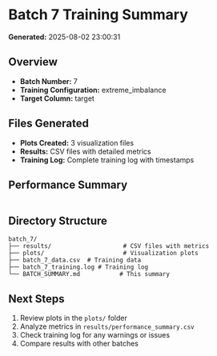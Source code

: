 # Batch 7 Training Summary

**Generated:** 2025-08-02 23:00:31

## Overview
- **Batch Number:** 7
- **Training Configuration:** extreme_imbalance
- **Target Column:** target

## Files Generated
- **Plots Created:** 3 visualization files
- **Results:** CSV files with detailed metrics
- **Training Log:** Complete training log with timestamps

## Performance Summary
```

```

## Directory Structure
```
batch_7/
├── results/                    # CSV files with metrics
├── plots/                      # Visualization plots
├── batch_7_data.csv  # Training data
├── batch_7_training.log # Training log
└── BATCH_SUMMARY.md           # This summary
```

## Next Steps
1. Review plots in the `plots/` folder
2. Analyze metrics in `results/performance_summary.csv`
3. Check training log for any warnings or issues
4. Compare results with other batches
